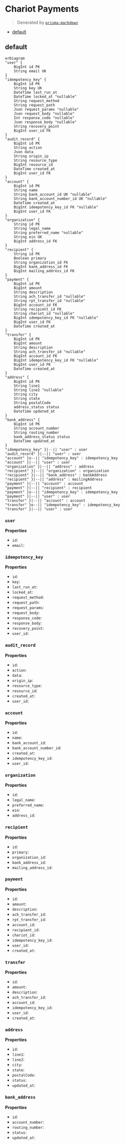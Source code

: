 # Chariot Payments
> Generated by [`prisma-markdown`](https://github.com/samchon/prisma-markdown)

- [default](#default)

## default
```mermaid
erDiagram
"user" {
    BigInt id PK
    String email UK
}
"idempotency_key" {
    BigInt id PK
    String key UK
    DateTime last_run_at
    DateTime locked_at "nullable"
    String request_method
    String request_path
    Json request_params "nullable"
    Json request_body "nullable"
    Int response_code "nullable"
    Json response_body "nullable"
    String recovery_point
    BigInt user_id FK
}
"audit_record" {
    BigInt id PK
    String action
    Json data
    String origin_ip
    String resource_type
    BigInt resource_id
    DateTime created_at
    BigInt user_id FK
}
"account" {
    BigInt id PK
    String name
    String bank_account_id UK "nullable"
    String bank_account_number_id UK "nullable"
    DateTime created_at
    BigInt idempotency_key_id FK "nullable"
    BigInt user_id FK
}
"organization" {
    String id PK
    String legal_name
    String preferred_name "nullable"
    String ein UK
    BigInt address_id FK
}
"recipient" {
    String id PK
    Boolean primary
    String organization_id FK
    BigInt bank_address_id FK
    BigInt mailing_address_id FK
}
"payment" {
    BigInt id PK
    BigInt amount
    String description
    String ach_transfer_id "nullable"
    String rpt_transfer_id "nullable"
    BigInt account_id FK
    String recipient_id FK
    String chariot_id "nullable"
    BigInt idempotency_key_id FK "nullable"
    BigInt user_id FK
    DateTime created_at
}
"transfer" {
    BigInt id PK
    BigInt amount
    String description
    String ach_transfer_id "nullable"
    BigInt account_id FK
    BigInt idempotency_key_id FK "nullable"
    BigInt user_id FK
    DateTime created_at
}
"address" {
    BigInt id PK
    String line1
    String line2 "nullable"
    String city
    String state
    String postalCode
    address_status status
    DateTime updated_at
}
"bank_address" {
    BigInt id PK
    String account_number
    String routing_number
    bank_address_status status
    DateTime updated_at
}
"idempotency_key" }|--|| "user" : user
"audit_record" }|--|| "user" : user
"account" }o--|| "idempotency_key" : idempotency_key
"account" }|--|| "user" : user
"organization" }|--|| "address" : address
"recipient" }|--|| "organization" : organization
"recipient" }|--|| "bank_address" : bankAddress
"recipient" }|--|| "address" : mailingAddress
"payment" }|--|| "account" : account
"payment" }|--|| "recipient" : recipient
"payment" }o--|| "idempotency_key" : idempotency_key
"payment" }|--|| "user" : user
"transfer" }|--|| "account" : account
"transfer" }o--|| "idempotency_key" : idempotency_key
"transfer" }|--|| "user" : user
```

### `user`

**Properties**
  - `id`: 
  - `email`: 

### `idempotency_key`

**Properties**
  - `id`: 
  - `key`: 
  - `last_run_at`: 
  - `locked_at`: 
  - `request_method`: 
  - `request_path`: 
  - `request_params`: 
  - `request_body`: 
  - `response_code`: 
  - `response_body`: 
  - `recovery_point`: 
  - `user_id`: 

### `audit_record`

**Properties**
  - `id`: 
  - `action`: 
  - `data`: 
  - `origin_ip`: 
  - `resource_type`: 
  - `resource_id`: 
  - `created_at`: 
  - `user_id`: 

### `account`

**Properties**
  - `id`: 
  - `name`: 
  - `bank_account_id`: 
  - `bank_account_number_id`: 
  - `created_at`: 
  - `idempotency_key_id`: 
  - `user_id`: 

### `organization`

**Properties**
  - `id`: 
  - `legal_name`: 
  - `preferred_name`: 
  - `ein`: 
  - `address_id`: 

### `recipient`

**Properties**
  - `id`: 
  - `primary`: 
  - `organization_id`: 
  - `bank_address_id`: 
  - `mailing_address_id`: 

### `payment`

**Properties**
  - `id`: 
  - `amount`: 
  - `description`: 
  - `ach_transfer_id`: 
  - `rpt_transfer_id`: 
  - `account_id`: 
  - `recipient_id`: 
  - `chariot_id`: 
  - `idempotency_key_id`: 
  - `user_id`: 
  - `created_at`: 

### `transfer`

**Properties**
  - `id`: 
  - `amount`: 
  - `description`: 
  - `ach_transfer_id`: 
  - `account_id`: 
  - `idempotency_key_id`: 
  - `user_id`: 
  - `created_at`: 

### `address`

**Properties**
  - `id`: 
  - `line1`: 
  - `line2`: 
  - `city`: 
  - `state`: 
  - `postalCode`: 
  - `status`: 
  - `updated_at`: 

### `bank_address`

**Properties**
  - `id`: 
  - `account_number`: 
  - `routing_number`: 
  - `status`: 
  - `updated_at`: 